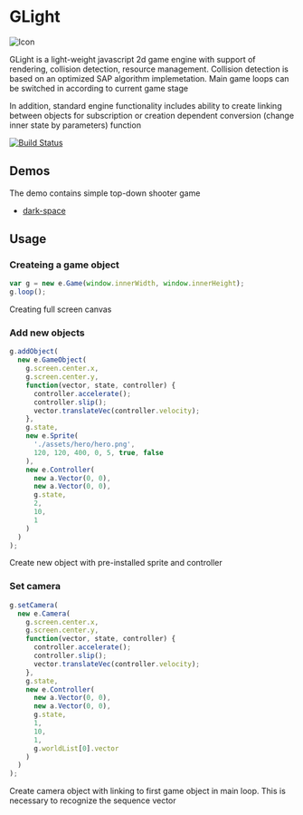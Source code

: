 # GLight

![Icon](https://puu.sh/vdJPP/fafe6696dc.png)

GLight is a light-weight javascript 2d game engine with support of rendering, collision detection, resource management. Collision detection is based on an optimized SAP algorithm implemetation. Main game loops can be switched in according to current game stage

In addition, standard engine functionality includes ability to create linking between objects for subscription or creation dependent conversion (change inner state by parameters) function

[![Build Status](https://travis-ci.org/vladborsh/game-light.svg?branch=master)](https://travis-ci.org/vladborsh/game-light)

## Demos

The demo contains simple top-down shooter game

* [dark-space](https://vladborsh.github.io/)

## Usage

### Createing a game object

```js
var g = new e.Game(window.innerWidth, window.innerHeight);
g.loop();
```

Creating full screen canvas

### Add new objects

```js
g.addObject(
  new e.GameObject(
    g.screen.center.x, 
    g.screen.center.y,
    function(vector, state, controller) {
      controller.accelerate();
      controller.slip();
      vector.translateVec(controller.velocity);
    },
    g.state,
    new e.Sprite(
      './assets/hero/hero.png',
      120, 120, 400, 0, 5, true, false
    ),
    new e.Controller(
      new a.Vector(0, 0),
      new a.Vector(0, 0),
      g.state,
      2,
      10,
      1
    )
  )
);
```
Create new object with pre-installed sprite and controller

### Set camera 

```js
g.setCamera(
  new e.Camera(
    g.screen.center.x,
    g.screen.center.y,
    function(vector, state, controller) {
      controller.accelerate();
      controller.slip();
      vector.translateVec(controller.velocity);
    },
    g.state,
    new e.Controller(
      new a.Vector(0, 0),
      new a.Vector(0, 0),
      g.state,
      1,
      10,
      1,
      g.worldList[0].vector
    )
  )
);
```

Create camera object with linking to first game object in main loop. This is necessary to recognize the sequence vector


